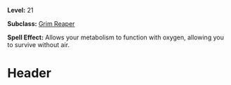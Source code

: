 <!-- TITLE: Spell: Breath Of The Dead -->
<!-- SUBTITLE:  -->

**Level:** 21

**Subclass:** [Grim Reaper](grim-reaper)

**Spell Effect:** Allows your metabolism to function with oxygen, allowing you to survive without air.

# Header